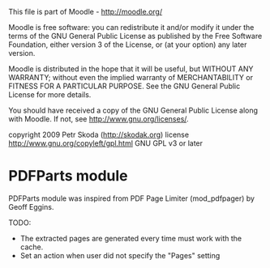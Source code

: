 This file is part of Moodle - http://moodle.org/

Moodle is free software: you can redistribute it and/or modify
it under the terms of the GNU General Public License as published by
the Free Software Foundation, either version 3 of the License, or
(at your option) any later version.

Moodle is distributed in the hope that it will be useful,
but WITHOUT ANY WARRANTY; without even the implied warranty of
MERCHANTABILITY or FITNESS FOR A PARTICULAR PURPOSE.  See the
GNU General Public License for more details.

You should have received a copy of the GNU General Public License
along with Moodle.  If not, see <http://www.gnu.org/licenses/>.

copyright 2009 Petr Skoda (http://skodak.org)
license   http://www.gnu.org/copyleft/gpl.html GNU GPL v3 or later


PDFParts module
=============

PDFParts module was inspired from PDF Page Limiter (mod_pdfpager) by Geoff Eggins.


TODO:
* The extracted pages are generated every time must work with the cache. 
* Set an action when user did not specify the "Pages" setting
